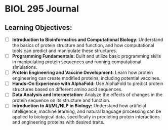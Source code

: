 # BIOL 295 Journal
## Learning Objectives:
- [ ] **Introduction to Bioinformatics and Computational Biology**: Understand the basics of protein structure and function, and how computational tools can predict and manipulate these structures.
- [ ] **Programming Fundamentals:** Built and utilize basic programming skills in manipulating protein sequences and running computational simulations.
- [ ] **Protein Engineering and Vaccine Development:** Learn how protein engineering can create modified proteins, including potential vaccines.
- [ ] **Hands-On Experience with AlphaFold:** Use AlphaFold to predict protein structures based on different amino acid sequences.
- [ ] **Data Analysis and Interpretation:** Analyze the effects of changes in the protein sequence on its structure and function.
- [ ] **Introduction to AI/ML/NLP in Biology:** Understand how artificial intelligence, machine learning, and natural language processing can be applied to biological data, specifically in predicting protein interactions and engineering proteins with desired traits.

